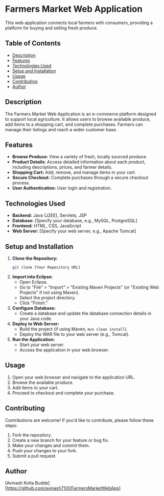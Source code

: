 # Farmers Market Web Application

This web application connects local farmers with consumers, providing a platform for buying and selling fresh produce.

## Table of Contents

-   [Description](#description)
-   [Features](#features)
-   [Technologies Used](#technologies-used)
-   [Setup and Installation](#setup-and-installation)
-   [Usage](#usage)
-   [Contributing](#contributing)
-   [Author](#author)

## Description

The Farmers Market Web Application is an e-commerce platform designed to support local agriculture. It allows users to browse available produce, add items to a shopping cart, and complete purchases. Farmers can manage their listings and reach a wider customer base.

## Features

-   **Browse Produce:** View a variety of fresh, locally sourced produce.
-   **Product Details:** Access detailed information about each product, including descriptions, prices, and farmer details.
-   **Shopping Cart:** Add, remove, and manage items in your cart.
-   **Secure Checkout:** Complete purchases through a secure checkout process.
-   **User Authentication:** User login and registration.

## Technologies Used

-   **Backend:** Java (J2EE), Servlets, JSP
-   **Database:** [Specify your database, e.g., MySQL, PostgreSQL]
-   **Frontend:** HTML, CSS, JavaScript
-   **Web Server:** [Specify your web server, e.g., Apache Tomcat]

## Setup and Installation

1.  **Clone the Repository:**
    ```bash
    git clone [Your Repository URL]
    ```
2.  **Import into Eclipse:**
    -   Open Eclipse.
    -   Go to "File" > "Import" > "Existing Maven Projects" (or "Existing Web Projects" if not using Maven).
    -   Select the project directory.
    -   Click "Finish."
3.  **Configure Database:**
    -   Create a database and update the database connection details in your Java code.
4.  **Deploy to Web Server:**
    -   Build the project (if using Maven, `mvn clean install`).
    -   Deploy the WAR file to your web server (e.g., Tomcat).
5.  **Run the Application:**
    -   Start your web server.
    -   Access the application in your web browser.

## Usage

1.  Open your web browser and navigate to the application URL.
2.  Browse the available produce.
3.  Add items to your cart.
4.  Proceed to checkout and complete your purchase.

## Contributing

Contributions are welcome! If you'd like to contribute, please follow these steps:

1.  Fork the repository.
2.  Create a new branch for your feature or bug fix.
3.  Make your changes and commit them.
4.  Push your changes to your fork.
5.  Submit a pull request.


## Author

[Avinash Kotla Budde]
[https://github.com/avinash7131/FarmersMarketWebApp]
